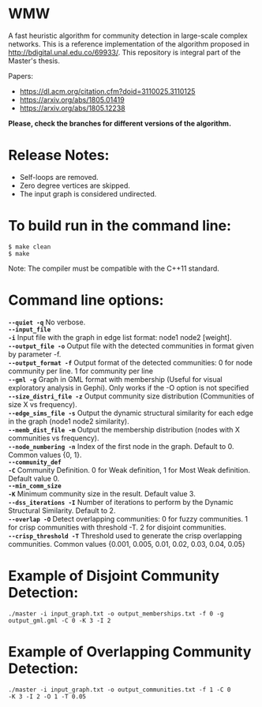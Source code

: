# WMW

A fast heuristic algorithm for community detection in large-scale complex networks. This is a reference implementation of the algorithm proposed in http://bdigital.unal.edu.co/69933/. This repository is integral part of the Master's thesis. 

Papers:
 - https://dl.acm.org/citation.cfm?doid=3110025.3110125
 - https://arxiv.org/abs/1805.01419
 - https://arxiv.org/abs/1805.12238
 
<b>Please, check the branches for different versions of the algorithm.</b>

# Release Notes:

- Self-loops are removed.<br>
- Zero degree vertices are skipped.<br>
- The input graph is considered undirected.<br>

# To build run in the command line:

<code>$ make clean</code><br>
<code>$ make</code>

Note: The compiler must be compatible with the C++11 standard.

# Command line options:

<code><b>--quiet -q</b></code> No verbose. <br>
<code><b>--input_file -i</b></code> Input file with the graph in edge list format: node1 node2 [weight].<br>
<code><b>--output_file -o</b></code> Output file with the detected communities in format given by parameter -f.<br>
<code><b>--output_format -f</b></code> Output format of the detected communities: 0 for node community per line. 1 for community per line<br>
<code><b>--gml -g</b></code> Graph in GML format with membership (Useful for visual exploratory analysis in Gephi). Only works if the -O option is not specified<br>
<code><b>--size_distri_file -z</b></code> Output community size distribution (Communities of size X vs frequency).<br>
<code><b>--edge_sims_file -s</b></code> Output the dynamic structural similarity for each edge in the graph (node1 node2 similarity).<br>
<code><b>--memb_dist_file -m</b></code> Output the membership distribution (nodes with X communities vs frequency).<br>
<code><b>--node_numbering -n</b></code> Index of the first node in the graph. Default to 0. Common values {0, 1}.<br>
<code><b>--community_def -C</b></code> Community Definition. 0 for Weak definition, 1 for Most Weak definition. Default value 0.<br>
<code><b>--min_comm_size -K</b></code> Minimum community size in the result. Default value 3.<br>
<code><b>--dss_iterations -I</b></code> Number of iterations to perform by the Dynamic Structural Similarity. Default to 2.<br>
<code><b>--overlap -O</b></code> Detect overlapping communities: 0 for fuzzy communities. 1 for crisp communities with threshold -T. 2 for disjoint communities.<br>
<code><b>--crisp_threshold -T</b></code> Threshold used to generate the crisp overlapping communities. Common values {0.001, 0.005, 0.01, 0.02, 0.03, 0.04, 0.05}<br>

# Example of Disjoint Community Detection:

<code>./master -i input_graph.txt -o output_memberships.txt -f 0 -g output_gml.gml -C 0 -K 3 -I 2</code>

# Example of Overlapping Community Detection:

<code>./master -i input_graph.txt -o output_communities.txt -f 1 -C 0 -K 3 -I 2 -O 1 -T 0.05</code>
